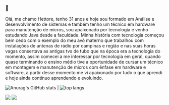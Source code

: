 ###  👋

Olá, me chamo Hettore, tenho 31 anos e hoje sou formado em Análise e desenvolvimento de sistemas e também tenho um técnico em hardware para manutenção de micros, sou apaixonado por tecnologia e venho estudando Java desde a faculdade. 
Minha história com tecnologia começou bem cedo com o exemplo do meu avó materno que trabalhou com instalações de antenas de rádio por campinas e região e nas suas horas vagas consertava as antigas tvs de tubo que na época era a tecnologia do momento, assim comecei a me interessar por tecnologia em geral, quando quase terminando o ensino médio tive a oportunidade de cursar um técnico em montagem e manutenção de micros com ênfase em hardware e software, a partir desse momento me vi apaixonado por tudo o que aprendi e hoje ainda contínuo aprendendo e evoluindo.


![Anurag's GitHub stats](https://github-readme-stats.vercel.app/api?username=hettore&show_icons=true&theme=transparent)
|
![top langs](https://github-readme-stats.vercel.app/api/top-langs/?username=hettore&layout=compact&langs_count-16&theme=transparent)


<a href = "mailto:hettoreduardo@gmail.com"><img src="https://img.shields.io/badge/-Gmail-%23333?style=for-the-badge&logo=gmail&logoColor=white" target="_blank"></a>
<a href="https://br.linkedin.com/in/hettore"><img src="https://img.shields.io/badge/-LinkedIn-%230077B5?style=for-the-badge&logo=linkedin&logoColor=white"></a>

<!--
[![](https://img.shields.io/badge/-LinkedIn-%230077B5?style=for-the-badge&logo=linkedin&logoColor=white)](https://br.linkedin.com/in/hettore)
-->

<!--
**hettore/hettore** is a ✨ _special_ ✨ repository because its `README.md` (this file) appears on your GitHub profile.




Here are some ideas to get you started:

- 🔭 I’m currently working on ...
- 🌱 I’m currently learning ...
- 👯 I’m looking to collaborate on ...
- 🤔 I’m looking for help with ...
- 💬 Ask me about ...
- 📫 How to reach me: ...
- 😄 Pronouns: ...
- ⚡ Fun fact: ...
-->
